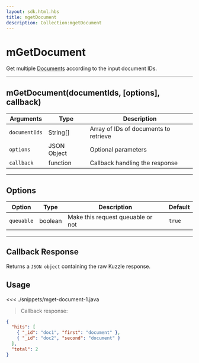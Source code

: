 ```yaml
---
layout: sdk.html.hbs
title: mgetDocument
description: Collection:mgetDocument
---
```


# mGetDocument

Get multiple [Documents](/sdk/android/3/document/) according to the input document IDs.

---

## mGetDocument(documentIds, [options], callback)

| Arguments     | Type        | Description                           |
| ------------- | ----------- | ------------------------------------- |
| `documentIds` | String[]    | Array of IDs of documents to retrieve |
| `options`     | JSON Object | Optional parameters                   |
| `callback`    | function    | Callback handling the response        |

---

## Options

| Option     | Type    | Description                       | Default |
| ---------- | ------- | --------------------------------- | ------- |
| `queuable` | boolean | Make this request queuable or not | `true`  |

---

## Callback Response

Returns a `JSON object` containing the raw Kuzzle response.

## Usage

<<< ./snippets/mget-document-1.java

> Callback response:

```json
{
  "hits": [
    { "_id": "doc1", "first": "document" },
    { "_id": "doc2", "second": "document" }
  ],
  "total": 2
}
```
